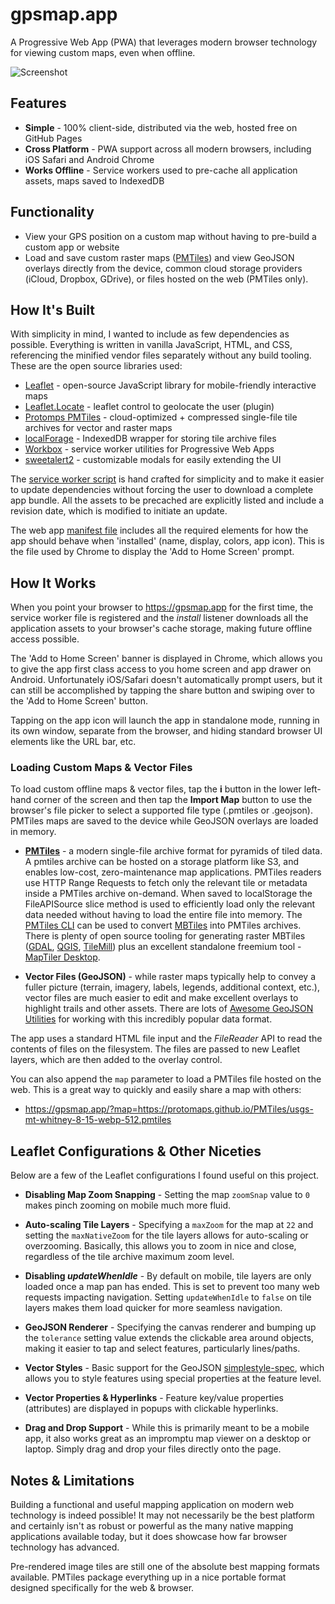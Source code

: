 # gpsmap.app
A Progressive Web App (PWA) that leverages modern browser technology for viewing custom maps, even when offline.

![Screenshot](https://gpsmap.app/app-images/montage.jpg)

## Features
- **Simple** - 100% client-side, distributed via the web, hosted free on GitHub Pages
- **Cross Platform** - PWA support across all modern browsers, including iOS Safari and Android Chrome
- **Works Offline** - Service workers used to pre-cache all application assets, maps saved to IndexedDB

## Functionality
- View your GPS position on a custom map without having to pre-build a custom app or website
- Load and save custom raster maps ([PMTiles](https://docs.protomaps.com/pmtiles/)) and view GeoJSON overlays directly from the device, common cloud storage providers (iCloud, Dropbox, GDrive), or files hosted on the web (PMTiles only).

## How It's Built
With simplicity in mind, I wanted to include as few dependencies as possible. Everything is written in vanilla JavaScript, HTML, and CSS, referencing the minified vendor files separately without any build tooling. These are the open source libraries used:

- [Leaflet](https://leafletjs.com/) - open-source JavaScript library for mobile-friendly interactive maps
- [Leaflet.Locate](https://github.com/domoritz/leaflet-locatecontrol/) - leaflet control to geolocate the user (plugin)
- [Protomps PMTiles](https://docs.protomaps.com/pmtiles/) - cloud-optimized + compressed single-file tile archives for vector and raster maps
- [localForage](https://github.com/localForage/localForage/) - IndexedDB wrapper for storing tile archive files
- [Workbox](https://github.com/GoogleChrome/workbox/) - service worker utilities for Progressive Web Apps
- [sweetalert2](https://sweetalert2.github.io/) - customizable modals for easily extending the UI

The [service worker script](https://github.com/bmcbride/gps-map/blob/gh-pages/service-worker.js) is hand crafted for simplicity and to make it easier to update dependencies without forcing the user to download a complete app bundle. All the assets to be precached are explicitly listed and include a revision date, which is modified to initiate an update.

The web app [manifest file](https://github.com/bmcbride/gps-map/blob/gh-pages/manifest.json) includes all the required elements for how the app should behave when 'installed' (name, display, colors, app icon). This is the file used by Chrome to display the 'Add to Home Screen' prompt.

## How It Works
When you point your browser to https://gpsmap.app for the first time, the service worker file is registered and the *install* listener downloads all the application assets to your browser's cache storage, making future offline access possible.

The 'Add to Home Screen' banner is displayed in Chrome, which allows you to give the app first class access to you home screen and app drawer on Android. Unfortunately iOS/Safari doesn't automatically prompt users, but it can still be accomplished by tapping the share button and swiping over to the 'Add to Home Screen' button.

Tapping on the app icon will launch the app in standalone mode, running in its own window, separate from the browser, and hiding standard browser UI elements like the URL bar, etc.

### Loading Custom Maps & Vector Files
To load custom offline maps & vector files, tap the **i** button in the lower left-hand corner of the screen and then tap the **Import Map** button to use the browser's file picker to select a supported file type (.pmtiles or .geojson). PMTiles maps are saved to the device while GeoJSON overlays are loaded in memory.

- [**PMTiles**](https://docs.protomaps.com/pmtiles/) - a modern single-file archive format for pyramids of tiled data. A pmtiles archive can be hosted on a storage platform like S3, and enables low-cost, zero-maintenance map applications. PMTiles readers use HTTP Range Requests to fetch only the relevant tile or metadata inside a PMTiles archive on-demand. When saved to localStorage the FileAPISource slice method is used to efficiently load only the relevant data needed without having to load the entire file into memory. The [PMTiles CLI](https://github.com/protomaps/go-pmtiles) can be used to convert [MBTiles](https://github.com/mapbox/mbtiles-spec) into PMTiles archives. There is plenty of open source tooling for generating raster MBTiles ([GDAL](https://gdal.org/drivers/raster/mbtiles.html), [QGIS](https://qgis.org/en/site/forusers/visualchangelog38/index.html#feature-generate-raster-xyz-tiles), [TileMill](https://tilemill-project.github.io/tilemill/)) plus an excellent standalone freemium tool - [MapTiler Desktop](https://www.maptiler.com/desktop/).

- **Vector Files (GeoJSON)** - while raster maps typically help to convey a fuller picture (terrain, imagery, labels, legends, additional context, etc.), vector files are much easier to edit and make excellent overlays to highlight trails and other assets. There are lots of [Awesome GeoJSON Utilities](https://github.com/tmcw/awesome-geojson) for working with this incredibly popular data format.

The app uses a standard HTML file input and the *FileReader* API to read the contents of files on the filesystem. The files are passed to new Leaflet layers, which are then added to the overlay control.

You can also append the `map` parameter to load a PMTiles file hosted on the web. This is a great way to quickly and easily share a map with others:

- https://gpsmap.app/?map=https://protomaps.github.io/PMTiles/usgs-mt-whitney-8-15-webp-512.pmtiles

## Leaflet Configurations & Other Niceties
Below are a few of the Leaflet configurations I found useful on this project.

- **Disabling Map Zoom Snapping** - Setting the map `zoomSnap` value to `0` makes pinch zooming on mobile much more fluid.

- **Auto-scaling Tile Layers** - Specifying a `maxZoom` for the map at `22` and setting the `maxNativeZoom` for the tile layers allows for auto-scaling or overzooming. Basically, this allows you to zoom in nice and close, regardless of the tile archive maximum zoom level.

- **Disabling *updateWhenIdle*** - By default on mobile, tile layers are only loaded once a map pan has ended. This is set to prevent too many web requests impacting navigation. Setting `updateWhenIdle` to `false` on tile layers makes them load quicker for more seamless navigation.

- **GeoJSON Renderer** - Specifying the canvas renderer and bumping up the `tolerance` setting value extends the clickable area around objects, making it easier to tap and select features, particularly lines/paths.

- **Vector Styles** - Basic support for the GeoJSON [simplestyle-spec](https://github.com/mapbox/simplestyle-spec), which allows you to style features using special properties at the feature level.

- **Vector Properties & Hyperlinks** - Feature key/value properties (attributes) are displayed in popups with clickable hyperlinks.

- **Drag and Drop Support** - While this is primarily meant to be a mobile app, it also works great as an impromptu map viewer on a desktop or laptop. Simply drag and drop your files directly onto the page.

## Notes & Limitations
Building a functional and useful mapping application on modern web technology is indeed possible! It may not necessarily be the best platform and certainly isn't as robust or powerful as the many native mapping applications available today, but it does showcase how far browser technology has advanced.

Pre-rendered image tiles are still one of the absolute best mapping formats available. PMTiles package everything up in a nice portable format designed specifically for the web & browser.